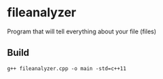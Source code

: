 # fileanalyzer
Program that will tell everything about your file (files)

## Build
`g++ fileanalyzer.cpp -o main -std=c++11`
